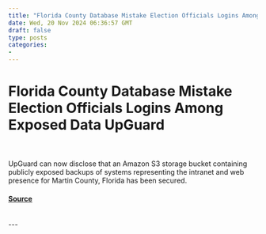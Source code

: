 ```yaml
---
title: "Florida County Database Mistake Election Officials Logins Among Exposed Data UpGuard"
date: Wed, 20 Nov 2024 06:36:57 GMT
draft: false
type: posts
categories: 
- 
---
```

# Florida County Database Mistake Election Officials Logins Among Exposed Data UpGuard

<br/>

<br/>
UpGuard can now disclose that an Amazon S3 storage bucket containing publicly exposed backups of systems representing the intranet and web presence for Martin County, Florida has been secured.

#### [Source](https://www.upguard.com/breaches/martin-county-florida-election-officials-passwords)

<br/>
---
